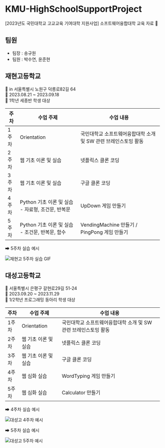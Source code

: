 # KMU-HighSchoolSupportProject
[2023년도 국민대학교 고교교육 기여대학 지원사업] 소프트웨어융합대학 교육 자료 🏫

## 팀원
- 팀장 : 송규원
- 팀원 : 박수연, 윤준현

## 재현고등학교

<aside>
📍 in 서울특별시 노원구 덕릉로82길 64

</aside>

<aside>
📅 2023.08.21 ~ 2023.09.18

</aside>

<aside>
👥 1학년 세종반 학생 대상

</aside>

| 주차 | 수업 주제 | 수업 내용 |
| --- | --- | --- |
| 1주차 | Orientation | 국민대학교 소프트웨어융합대학 소개 및 SW 관련 브레인스토밍 활동 |
| 2주차 | 웹 기초 이론 및 실습 | 넷플릭스 클론 코딩 |
| 3주차 | 웹 기초 이론 및 실습 | 구글 클론 코딩 |
| 4주차 | Python 기초 이론 및 실습 - 자료형, 조건문, 반복문 | UpDown 게임 만들기 |
| 5주차 | Python 기초 이론 및 실습 - 조건문, 반복문, 함수 | VendingMachine 만들기 / PingPong 게임 만들기 |

➡ 5주차 실습 예시

![재현고 5주차 실습 GIF](https://github.com/gyuwonsong/KMU-HighSchoolSupportProject/assets/81706832/dcb834a7-1e18-4e0b-a474-be0181d49816)

## 대성고등학교

<aside>
📍 서울특별시 은평구 갈현로29길 51-24

</aside>

<aside>
📅 2023.09.20 ~ 2023.11.29

</aside>

<aside>
👥 1/2학년 프로그래밍 동아리 학생 대상

</aside>

| 주차 | 수업 주제 | 수업 내용 |
| --- | --- | --- |
| 1주차 | Orientation | 국민대학교 소프트웨어융합대학 소개 및 SW 관련 브레인스토밍 활동 |
| 2주차 | 웹 기초 이론 및 실습 | 넷플릭스 클론 코딩 |
| 3주차 | 웹 기초 이론 및 실습 | 구글 클론 코딩 |
| 4주차 | 웹 심화 실습 | WordTyping 게임 만들기 |
| 5주차 | 웹 심화 실습 | Calculator 만들기 |

➡ 4주차 실습 예시

![대성고 4주차 예시](https://github.com/gyuwonsong/KMU-HighSchoolSupportProject/assets/81706832/76ee64f6-1ae6-4dbd-8352-c3e825575eeb)

➡ 5주차 실습 예시

![대성고 5주차 예시](https://github.com/gyuwonsong/KMU-HighSchoolSupportProject/assets/81706832/8a8021a0-2bd8-4be2-abcc-82649f35ba1c)

